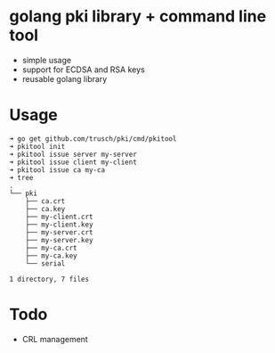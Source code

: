 golang pki library + command line tool
======================================

* simple usage
* support for ECDSA and RSA keys
* reusable golang library

# Usage

```
➜ go get github.com/trusch/pki/cmd/pkitool
➜ pkitool init
➜ pkitool issue server my-server
➜ pkitool issue client my-client
➜ pkitool issue ca my-ca
➜ tree
.
└── pki
    ├── ca.crt
    ├── ca.key
    ├── my-client.crt
    ├── my-client.key
    ├── my-server.crt
    ├── my-server.key
    ├── my-ca.crt
    ├── my-ca.key
    └── serial

1 directory, 7 files
```

# Todo

* CRL management

